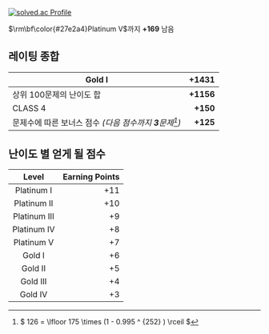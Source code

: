 [![solved.ac Profile](http://mazassumnida.wtf/api/generate_badge?boj=seyu)](https://solved.ac/seyu)

$\rm\bf\color{#27e2a4}Platinum V$까지 **+169** 남음

## 레이팅 종합

| Gold I                                                    |     +1431 |
| --------------------------------------------------------- | --------: |
| 상위 100문제의 난이도 합                                  | **+1156** |
| CLASS 4                                                   |  **+150** |
| 문제수에 따른 보너스 점수 _(다음 점수까지 **3**문제[^1])_ |  **+125** |

## 난이도 별 얻게 될 점수

|    Level     | Earning Points |
| :----------: | -------------: |
|  Platinum I  |            +11 |
| Platinum II  |            +10 |
| Platinum III |             +9 |
| Platinum IV  |             +8 |
|  Platinum V  |             +7 |
|    Gold I    |             +6 |
|   Gold II    |             +5 |
|   Gold III   |             +4 |
|   Gold IV    |             +3 |

[^1]: $ 126 = \lfloor 175 \times (1 - 0.995 ^ {252} ) \rceil $
